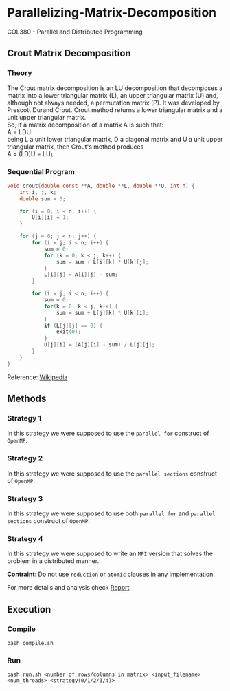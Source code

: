 # Parallelizing-Matrix-Decomposition
COL380 - Parallel and Distributed Programming

## Crout Matrix Decomposition
### Theory
The Crout matrix decomposition is an LU decomposition that decomposes a matrix into a lower triangular matrix (L), an upper triangular matrix (U) and, although not always needed, a permutation matrix (P). It was developed by Prescott Durand Crout. Crout method returns a lower triangular matrix and a unit upper triangular matrix.\
So, if a matrix decomposition of a matrix A is such that:\
A = LDU\
being L a unit lower triangular matrix, D a diagonal matrix and U a unit upper triangular matrix, then Crout's method produces\
A = (LD)U = LU\
### Sequential Program
```C
void crout(double const **A, double **L, double **U, int n) {
	int i, j, k;
	double sum = 0;

	for (i = 0; i < n; i++) {
		U[i][i] = 1;
	}

	for (j = 0; j < n; j++) {
		for (i = j; i < n; i++) {
			sum = 0;
			for (k = 0; k < j; k++) {
				sum = sum + L[i][k] * U[k][j];
			}
			L[i][j] = A[i][j] - sum;
		}

		for (i = j; i < n; i++) {
			sum = 0;
			for(k = 0; k < j; k++) {
				sum = sum + L[j][k] * U[k][i];
			}
			if (L[j][j] == 0) {
				exit(0);
			}
			U[j][i] = (A[j][i] - sum) / L[j][j];
		}
	}
}
```
Reference: [Wikipedia](https://en.wikipedia.org/wiki/Crout_matrix_decomposition)

## Methods
### Strategy 1
In this strategy we were supposed to use the ```parallel for``` construct of ```OpenMP```.
### Strategy 2
In this strategy we were supposed to use the ```parallel sections``` construct of ```OpenMP```.
### Strategy 3
In this strategy we were supposed to use both ```parallel for``` and ```parallel sections``` construct of ```OpenMP```.
### Strategy 4
In this strategy we were supposed to write an ```MPI``` version that solves the problem in a distributed manner.

**Contraint**: Do not use `reduction` or `atomic` clauses in any implementation.

For more details and analysis check [Report](https://github.com/aarunishsinha/Parallelizing-Matrix-Decomposition/blob/master/Report.pdf)

## Execution
### Compile
```shell
bash compile.sh
```
### Run
```shell
bash run.sh <number of rows/columns in matrix> <input_filename> <num_threads> <strategy(0/1/2/3/4)>
```

